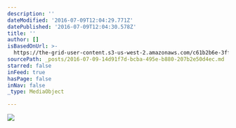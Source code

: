```yaml
---
description: ''
dateModified: '2016-07-09T12:04:29.771Z'
datePublished: '2016-07-09T12:04:30.578Z'
title: ''
author: []
isBasedOnUrl: >-
  https://the-grid-user-content.s3-us-west-2.amazonaws.com/c61b2b6e-3ffb-4bf5-8fb9-958839b31e93.jpg
sourcePath: _posts/2016-07-09-14d91f7d-bcba-495e-b880-207b2e50d4ec.md
starred: false
inFeed: true
hasPage: false
inNav: false
_type: MediaObject

---
```

![](https://the-grid-user-content.s3-us-west-2.amazonaws.com/c61b2b6e-3ffb-4bf5-8fb9-958839b31e93.jpg)